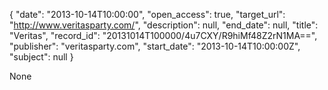 {
  "date": "2013-10-14T10:00:00", 
  "open_access": true, 
  "target_url": "http://www.veritasparty.com/", 
  "description": null, 
  "end_date": null, 
  "title": "Veritas", 
  "record_id": "20131014T100000/4u7CXY/R9hiMf48Z2rN1MA==", 
  "publisher": "veritasparty.com", 
  "start_date": "2013-10-14T10:00:00Z", 
  "subject": null
}

None